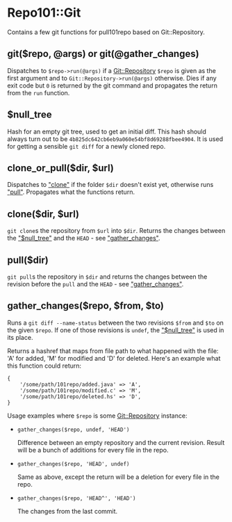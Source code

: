 # Repo101::Git

Contains a few git functions for pull101repo based on Git::Repository.

## git($repo, @args) or git(@gather\_changes)

Dispatches to `$repo->run(@args)` if a [Git::Repository](https://metacpan.org/pod/Git::Repository) `$repo` is
given as the first argument and to `Git::Repository->run(@args)`
otherwise. Dies if any exit code but `0` is returned by the git command and
propagates the return from the `run` function.

## $null\_tree

Hash for an empty git tree, used to get an initial diff. This hash should
always turn out to be `4b825dc642cb6eb9a060e54bf8d69288fbee4904`. It is used
for getting a sensible `git diff` for a newly cloned repo.

## clone\_or\_pull($dir, $url)

Dispatches to ["clone"](#clone) if the folder `$dir` doesn't exist yet, otherwise
runs ["pull"](#pull). Propagates what the functions return.

## clone($dir, $url)

`git clone`s the repository from `$url` into `$dir`. Returns the changes
between the ["$null\_tree"](#null_tree) and the `HEAD` - see ["gather\_changes"](#gather_changes).

## pull($dir)

`git pull`s the repository in `$dir` and returns the changes between the
revision before the `pull` and the `HEAD` - see ["gather\_changes"](#gather_changes).

## gather\_changes($repo, $from, $to)

Runs a `git diff --name-status` between the two revisions `$from` and `$to`
on the given `$repo`. If one of those revisions is `undef`, the
["$null\_tree"](#null_tree) is used in its place.

Returns a hashref that maps from file path to what happened with the file:
'A' for added, 'M' for modified and 'D' for deleted. Here's an example what
this function could return:

    {
        '/some/path/101repo/added.java' => 'A',
        '/some/path/101repo/modified.c' => 'M',
        '/some/path/101repo/deleted.hs' => 'D',
    }

Usage examples where `$repo` is some [Git::Repository](https://metacpan.org/pod/Git::Repository) instance:

- `gather_changes($repo, undef, 'HEAD')`

    Difference between an empty repository and the current revision. Result will
    be a bunch of additions for every file in the repo.

- `gather_changes($repo, 'HEAD', undef)`

    Same as above, except the return will be a deletion for every file in the repo.

- `gather_changes($repo, 'HEAD^', 'HEAD')`

    The changes from the last commit.
